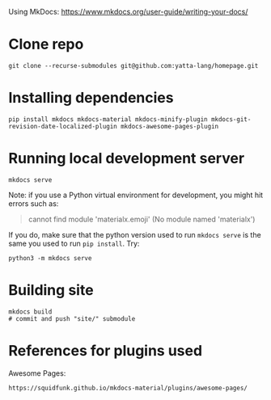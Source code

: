 Using MkDocs: https://www.mkdocs.org/user-guide/writing-your-docs/

# Clone repo

    git clone --recurse-submodules git@github.com:yatta-lang/homepage.git

# Installing dependencies

    pip install mkdocs mkdocs-material mkdocs-minify-plugin mkdocs-git-revision-date-localized-plugin mkdocs-awesome-pages-plugin

# Running local development server

    mkdocs serve

Note: if you use a Python virtual environment for development, you might hit errors such as:

> cannot find module 'materialx.emoji' (No module named 'materialx')

If you do, make sure that the python version used to run ``mkdocs serve`` is the same you used to run ``pip install``. Try:

    python3 -m mkdocs serve


# Building site

    mkdocs build
    # commit and push "site/" submodule

# References for plugins used

Awesome Pages:

    https://squidfunk.github.io/mkdocs-material/plugins/awesome-pages/